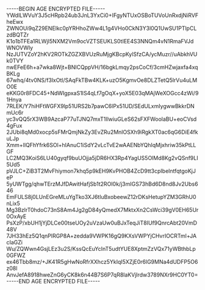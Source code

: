 -----BEGIN AGE ENCRYPTED FILE-----
YWdlLWVuY3J5cHRpb24ub3JnL3YxCi0+IFgyNTUxOSBoTUVoUnRxdjNiRVFheEwx
ZWNOUi9qZ29ENElkc0pYRHhoZWw4L1g4VHo0CkN3Y3l0Q1UwSU1PTlpCLzdBQTZr
K1o1bTFEa1RLWjI5NXM2Vm9ocVZTSEUKLS0tIEE4S3NNQm4vN1RmaFVJdWNOVWIy
NzJUTVZoY2hKV2ROTkZGZXBVUzRuMjgKBcpKylSfzCA/ycMuzr//uAbkhVUk0TVY
nwEFeE6h+a7wka8Wjt+BNICQppVH/16bgkLmqy2psCoCf/3cmHZwjaxfa4xqBKLg
67whq/4tv0NS/f3lxOtl/SAqFkTBw4KLK+uzO5KgmvOe8DLZTetQ5lrVu4uLMO0E
eKKG0r8FDC45+NdWIgpxaS1IS4qLf7gOqX+yoX5E03qMAjWeXOGcc4zWi/91Hnya
7RLEK/Y7hiHFtWGFX9lp51URS2b7pawC6lPx51UD/SEdULxmIygwwBkkrDNmUc6r
yc3vQQ5rX3WB9AzcaP77uTJNQ7mxT1IlwiuGLeS62sFXFWoolaBU+eoCVsd4gFux
2JUbi8qMd0xocp5sFMrQmjNkZy3EvZRu2MnlOSXh9iRgkXT0ac6qG6DiE4fkuLJp
Xmm+lIQFhYfrk6SOl+hIAnuC1iSdY2vLcTvE2wAAENbYQhIqMjxhriw35kPtLLGF
LC2MQ3KoiS6LU40gyqf9buUOjja5jDR6HX3Rp4YagUS5OlMd8Kg2vQSnf9LI5Ud5
pVJLC+ZiB3T2MvFhiymon7khq5p9kEH9KvPHOB4ZcD9tt3cpIbelntfqtgoKjJeP
5yUWTgg/qhwTErzMJfDAwitHafjSb1t2ROI0k/j3mIGS73hBd6D8nd8Jv2Ubs646
EmFULS8j0LUnEGreMLuYgTko3XJ6tIuBxobeewZ12rDKsHetupYZM3GRhU0nLix5
Mg3BzlrT0hdoC73nS8Am4Jg2gD84yQmedX7MktxXn2CsWci39gV0EH65Ur0OxAyE
PsXzP/xbUH1jYjDLCe00tseUOy2uVzaUw0uBJxTeqJiT8IUf9QnrcAbt20VmD48V
7JH33hEz5Q1qnPIRGP8A+zedda9VWPK16gQ9KXsVWPYjCHvrIOCRTml+JAcIaGZi
Wu/ZQWwn4GsjLEz3u2S/KssQcEuYcInT5udtYUE8XptmZzVQx71yWBthbLp0GFWZ
ex46Tbb8mz/+JK41R5gHwNoRfrXXhcz5YkIqI5XZjE0r6lG9MNa4dUDFP5O6z08l
AnvJefA8918hweZnG6yCK8k6n44B7S6P7qR8laKVjlrdw3789NXr9HC0YT0=
-----END AGE ENCRYPTED FILE-----
